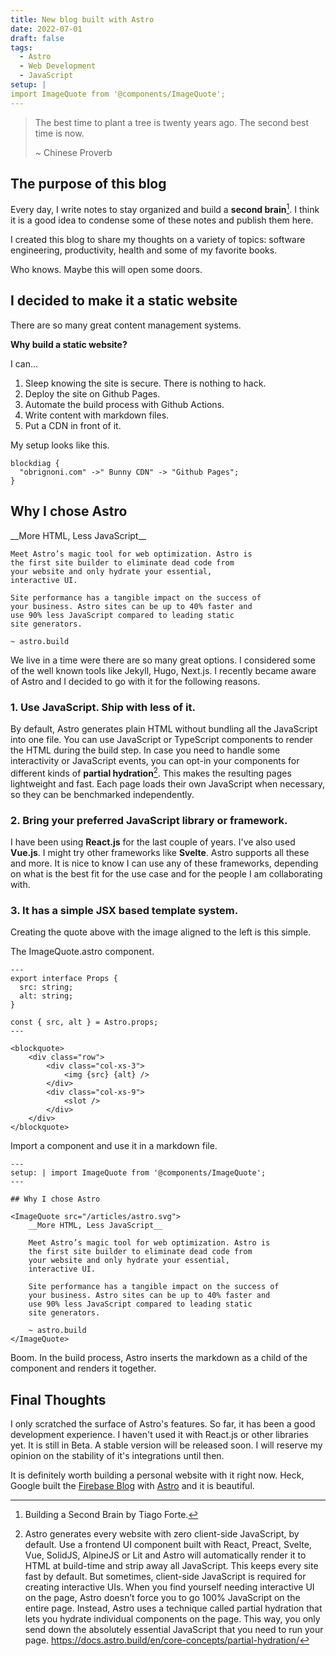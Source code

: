 ```yaml
---
title: New blog built with Astro
date: 2022-07-01
draft: false
tags:
  - Astro
  - Web Development
  - JavaScript
setup: |
import ImageQuote from '@components/ImageQuote';
---
```


> The best time to plant a tree is twenty years ago. The second best time is now.
> 
> ~ Chinese Proverb

## The purpose of this blog

Every day, I write notes to stay organized and build a __second brain__[^second_brain]. I think it is a good idea to condense some of these notes and publish them here. 

[^second_brain]: Building a Second Brain by Tiago Forte.

I created this blog to share my thoughts on a variety of topics: software engineering, productivity, health and some of my favorite books.

Who knows. Maybe this will open some doors.

## I decided to make it a static website

There are so many great content management systems.

__Why build a static website?__

I can...

1. Sleep knowing the site is secure. There is nothing to hack.
2. Deploy the site on Github Pages.
3. Automate the build process with Github Actions.
4. Write content with markdown files.
5. Put a CDN in front of it.


My setup looks like this.
```kroki imgType="blockdiag"
blockdiag {
  "obrignoni.com" ->" Bunny CDN" -> "Github Pages";
}
```

## Why I chose Astro

<ImageQuote src="/articles/astro.svg">
    __More HTML, Less JavaScript__    

    Meet Astro’s magic tool for web optimization. Astro is 
    the first site builder to eliminate dead code from 
    your website and only hydrate your essential, 
    interactive UI.

    Site performance has a tangible impact on the success of
    your business. Astro sites can be up to 40% faster and 
    use 90% less JavaScript compared to leading static 
    site generators.

    ~ astro.build
</ImageQuote>

We live in a time were there are so many great options. I considered some of the well known tools like Jekyll, Hugo, Next.js. I recently became aware of Astro and I decided to go with it for the following reasons.

### 1. Use JavaScript. Ship with less of it.

By default, Astro generates plain HTML without bundling all the JavaScript into one file. You can use JavaScript or TypeScript components to render the HTML during the build step. In case you need to handle some interactivity or JavaScript events, you can opt-in your components for different kinds of __partial hydration__[^partial_hydration]. This makes the resulting pages lightweight and fast. Each page loads their own JavaScript when necessary, so they can be benchmarked independently.

[^partial_hydration]: Astro generates every website with zero client-side JavaScript, by default. Use a frontend UI component built with React, Preact, Svelte, Vue, SolidJS, AlpineJS or Lit and Astro will automatically render it to HTML at build-time and strip away all JavaScript. This keeps every site fast by default. But sometimes, client-side JavaScript is required for creating interactive UIs. When you find yourself needing interactive UI on the page, Astro doesn’t force you to go 100% JavaScript on the entire page. Instead, Astro uses a technique called partial hydration that lets you hydrate individual components on the page. This way, you only send down the absolutely essential JavaScript that you need to run your page. https://docs.astro.build/en/core-concepts/partial-hydration/

### 2. Bring your preferred JavaScript library or framework.

I have been using __React.js__ for the last couple of years. I've also used __Vue.js__. I might try other frameworks like __Svelte__. Astro supports all these and more. It is nice to know I can use any of these frameworks, depending on what is the best fit for the use case and for the people I am collaborating with.

### 3. It has a simple JSX based template system.

Creating the quote above with the image aligned to the left is this simple.

The ImageQuote.astro component.

```astro
---
export interface Props {
  src: string;
  alt: string;
}

const { src, alt } = Astro.props;
---

<blockquote>
    <div class="row">
        <div class="col-xs-3">
            <img {src} {alt} />
        </div>
        <div class="col-xs-9">
            <slot />
        </div>
    </div>
</blockquote>
```

Import a component and use it in a markdown file.

```astro
---
setup: | import ImageQuote from '@components/ImageQuote';
---

## Why I chose Astro

<ImageQuote src="/articles/astro.svg">
    __More HTML, Less JavaScript__    

    Meet Astro’s magic tool for web optimization. Astro is 
    the first site builder to eliminate dead code from 
    your website and only hydrate your essential, 
    interactive UI.

    Site performance has a tangible impact on the success of
    your business. Astro sites can be up to 40% faster and 
    use 90% less JavaScript compared to leading static 
    site generators.

    ~ astro.build
</ImageQuote>
```
Boom. In the build process, Astro inserts the markdown as a child of the component and renders it together.

## Final Thoughts

I only scratched the surface of Astro's features. So far, it has been a good development experience. I haven't used it with React.js or other libraries yet. It is still in Beta. A stable version will be released soon. I will reserve my opinion on the stability of it's integrations until then. 

It is definitely worth building a personal website with it right now. Heck, Google built the <a href="https://firebase.blog" target="_firebase_blog">Firebase Blog</a> with <a href="https://astro.build" target="_astro">Astro</a> and it is beautiful.


